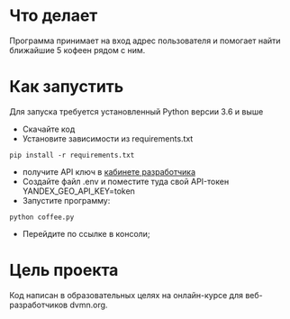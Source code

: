 # Что делает
Программа принимает на вход адрес пользователя и помогает найти ближайшие 5 кофеен рядом с ним.

# Как запустить
Для запуска требуется установленный Python версии 3.6 и выше

- Скачайте код
- Установите зависимости из requirements.txt
```
pip install -r requirements.txt
```
- получите API ключ в <a href="https://developer.tech.yandex.ru/" target="_blank">кабинете разработчика</a>
- Создайте файл .env и поместите туда свой API-токен YANDEX_GEO_API_KEY=token
- Запустите программу:
```
python coffee.py
```
- Перейдите по ссылке в консоли;
# Цель проекта

Код написан в образовательных целях на онлайн-курсе для веб-разработчиков dvmn.org. 
